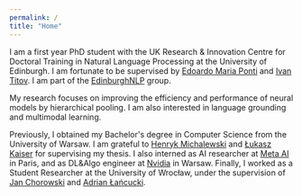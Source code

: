```yaml
---
permalink: /
title: "Home"
---
```


I am a first year PhD student with the UK Research & Innovation Centre for Doctoral Training in Natural Language Processing at the University of Edinburgh. I am fortunate to be supervised by [Edoardo Maria Ponti](https://ducdauge.github.io) and [Ivan Titov](http://ivan-titov.org). I am part of the [EdinburghNLP](https://edinburghnlp.inf.ed.ac.uk) group. 

My research focuses on improving the efficiency and performance of neural models by hierarchical pooling. I am also interested in language grounding and multimodal learning.

Previously, I obtained my Bachelor's degree in Computer Science from the University of Warsaw. I am grateful to [Henryk Michalewski](https://www.mimuw.edu.pl/~henrykm/resume.html) and [Łukasz Kaiser](https://scholar.google.com/citations?user=JWmiQR0AAAAJ&hl=en) for supervising my thesis. I also interned as AI researcher at [Meta AI](https://ai.facebook.com) in Paris, and as DL&Algo engineer at [Nvidia](https://www.nvidia.com/en-gb/) in Warsaw. Finally, I worked as a Student Researcher at the University of Wrocław, under the supervision of [Jan Chorowski](https://sites.google.com/a/cs.uni.wroc.pl/jch/home/about) and [Adrian Łańcucki](https://scholar.google.pl/citations?user=gydbYxkAAAAJ&hl=en).

